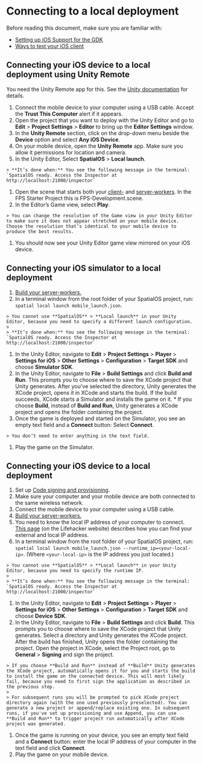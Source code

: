 [//]: # (TODO - get rid of mobile_launch.json mention and explain it differently)

# Connecting to a local deployment

Before reading this document, make sure you are familiar with:

  * [Setting up iOS Support for the GDK]({{urlRoot}}/content/mobile/ios/setup)
  * [Ways to test your iOS client]({{urlRoot}}/content/mobile/ios/ways-to-test)

## Connecting your iOS device to a local deployment using Unity Remote
You need the Unity Remote app for this. See the [Unity documentation](https://docs.unity3d.com/Manual/UnityRemote5.html) for details.

  1. Connect the mobile device to your computer using a USB cable. Accept the **Trust This Computer** alert if it appears.
  1. Open the project that you want to deploy with the Unity Editor and go to **Edit** > **Project Settings** > **Editor** to bring up the **Editor Settings** window.
  1. In the **Unity Remote** section, click on the drop-down menu beside the **Device** option and select **Any iOS Device**.
  1. On your mobile device, open the **Unity Remote** app. Make sure you allow it permissions for location and camera.
  1. In the Unity Editor, Select **SpatialOS** > **Local launch**.

    > **It’s done when:** You see the following message in the terminal: `SpatialOS ready. Access the Inspector at http://localhost:21000/inspector`

  1. Open the scene that starts both your [client-]({{urlRoot}}/content/glossary#client-worker) and [server-workers]({{urlRoot}}/content/glossary#server-worker). In the FPS Starter Project this is FPS-Development.scene.
  1. In the Editor’s Game view, select **Play**.

    > You can change the resolution of the Game view in your Unity Editor to make sure it does not appear stretched on your mobile device. Choose the resolution that’s identical to your mobile device to produce the best results.

  1. You should now see your Unity Editor game view mirrored on your iOS device.

## Connecting your iOS simulator to a local deployment

  1. [Build your server-workers.]({{urlRoot}}/content/build)
  1. In a terminal window from the root folder of your SpatialOS project,  run: `spatial local launch mobile_launch.json`.

    > You cannot use **SpatialOS** > **Local launch** in your Unity Editor, because you need to specify a different launch configuration.
    >
    > **It’s done when:** You see the following message in the terminal: `SpatialOS ready. Access the Inspector at http://localhost:21000/inspector`

  1. In the Unity Editor, navigate to **Edit** > **Project Settings** > **Player** > **Settings for iOS** > **Other Settings** > **Configuration** > **Target SDK** and choose **Simulator SDK**.
  1. In the Unity Editor, navigate to **File** > **Build Settings** and click **Build and Run**. This prompts you to choose where to save the XCode project that Unity generates. After you've selected the directory, Unity generates the XCode project, opens it in XCode and starts the build. If the build succeeds, XCode starts a Simulator and installs the game on it.
    * If you choose **Build**, instead of **Build and Run**, Unity generates a XCode project and opens the folder containing the project.
  1. Once the game is deployed and started on the Simulator, you see an empty text field and a **Connect** button: Select **Connect**.

    > You don’t need to enter anything in the text field.

  1. Play the game on the Simulator.

## Connecting your iOS device to a local deployment

  1. Set up [Code signing and provisioning](https://help.apple.com/xcode/mac/current/#/dev60b6fbbc7).
  1. Make sure your computer and your mobile device are both connected to the same wireless network.
  1. Connect the mobile device to your computer using a USB cable.
  1. [Build your server-workers.]({{urlRoot}}/content/build)
  1. You need to know the local IP address of your computer to connect. [This page](https://lifehacker.com/5833108/how-to-find-your-local-and-external-ip-address) (on the Lifehacker website)  describes how you can find your external and local IP address.
  1. In a terminal window from the root folder of your SpatialOS project,  run: `spatial local launch mobile_launch.json --runtime_ip=<your-local-ip>`. (Where `<your-local-ip>` is the IP address you just located.)

    > You cannot use **SpatialOS** > **Local launch** in your Unity Editor, because you need to specify the runtime IP.
    >
    > **It’s done when:** You see the following message in the terminal: `SpatialOS ready. Access the Inspector at http://localhost:21000/inspector`

  1. In the Unity Editor, navigate to **Edit** > **Project Settings** > **Player** > **Settings for iOS** > **Other Settings** > **Configuration** > **Target SDK** and choose **Device SDK**.
  1. In the Unity Editor, navigate to **File** > **Build Settings** and click **Build**. This prompts you to choose where to save the XCode project that Unity generates. Select a directory and Unity generates the XCode project. After the build has finished, Unity opens the folder containing the project. Open the project in XCode, select the Project root, go to **General** > **Signing** and sign the project.

    > If you choose **Build and Run** instead of **Build** Unity generates the XCode project, automatically opens it for you and starts the build to install the game on the connected device. This will most likely fail, because you need to first sign the application as described in the previous step.
    >
    > For subsequent runs you will be prompted to pick XCode project directory again (with the one used previously preselected). You can generate a new project or append/replace existing one. In subsequent runs, if you've set up provisioning and use Append, you can use **Build and Run** to trigger project run automatically after XCode project was generated.

  1. Once the game is running on your device, you see an empty text field and a **Connect** button: enter the local IP address of your computer in the text field and click **Connect**.
  1. Play the game on your mobile device.
